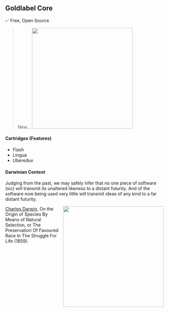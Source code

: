 ## Goldlabel Core

✅ Free, Open Source

> New... <img src="https://goldlabel.pro/png/system/tick.png" width="320"/>

#### Cartridges (Features)
- Flash
- Lingua
- Uberedux

#### Darwinian Context

Judging from the past, we may safely infer that no one piece of software (sic) will transmit its unaltered likeness to a distant futurity. And of the software now being used very little will transmit ideas of any kind to a far distant futurity.

<img 
    src="https://goldlabel.pro/jpg/photos/darwin.jpg" 
    width="320"
    style="float: right; margin: 0 0 1em 1em;"
/>

[Charles Darwin](https://goldlabel.pro/balance/sci-fi/charles-darwin), On the Origin of Species By Means of Natural Selection, or The Preservation Of Favoured Race In The Struggle For Life (1859). 
